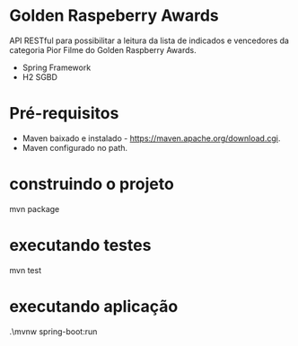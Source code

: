 # Golden Raspeberry Awards

API RESTful para possibilitar a leitura da lista de indicados e vencedores da categoria Pior Filme do Golden Raspberry Awards.
- Spring Framework
- H2 SGBD

# Pré-requisitos
- Maven baixado e instalado - https://maven.apache.org/download.cgi.
- Maven configurado no path.


# construindo o projeto
mvn package

# executando testes
mvn test

# executando aplicação
.\mvnw spring-boot:run
